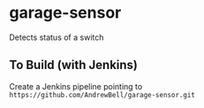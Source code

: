 # garage-sensor
Detects status of a switch


## To Build (with Jenkins)
Create a Jenkins pipeline pointing to `https://github.com/AndrewBell/garage-sensor.git`
